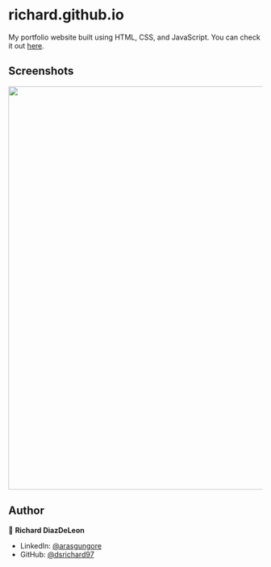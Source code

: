 # richard.github.io

My portfolio website built using HTML, CSS, and JavaScript. You can check it out [here](https://dsrichard97.github.io/richard.github.io/).



## Screenshots

<p float="center">
    <img src="https://github.com/arasgungore/arasgungore.github.io/blob/main/Screenshots/1.png" width="800">
</p>



## Author

👤 **Richard DiazDeLeon**

* LinkedIn: [@arasgungore](https://www.linkedin.com/in/arasgungore)
* GitHub: [@dsrichard97](https://github.com/arasgungore)
